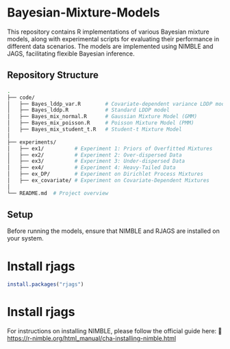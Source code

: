 # Bayesian-Mixture-Models

This repository contains R implementations of various Bayesian mixture models, along with experimental scripts for evaluating their performance in different data scenarios. The models are implemented using NIMBLE and JAGS, facilitating flexible Bayesian inference.

## Repository Structure
```bash
.
├── code/
│   ├── Bayes_lddp_var.R        # Covariate-dependent variance LDDP model
│   ├── Bayes_lddp.R            # Standard LDDP model
│   ├── Bayes_mix_normal.R      # Gaussian Mixture Model (GMM)
│   ├── Bayes_mix_poisson.R     # Poisson Mixture Model (PMM)
│   ├── Bayes_mix_student_t.R   # Student-t Mixture Model
│
├── experiments/
│   ├── ex1/          # Experiment 1: Priors of Overfitted Mixtures
│   ├── ex2/          # Experiment 2: Over-dispersed Data
│   ├── ex3/          # Experiment 3: Under-dispersed Data
│   ├── ex4/          # Experiment 4: Heavy-Tailed Data
│   ├── ex_DP/        # Experiment on Dirichlet Process Mixtures
│   ├── ex_covariate/ # Experiment on Covariate-Dependent Mixtures
│
└── README.md  # Project overview
```

## Setup
Before running the models, ensure that NIMBLE and RJAGS are installed on your system.

# Install rjags
```r
install.packages("rjags")
```


# Install rjags

For instructions on installing NIMBLE, please follow the official guide here:
🔗 https://r-nimble.org/html_manual/cha-installing-nimble.html
